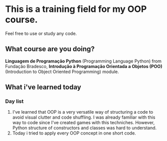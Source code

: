 # This is a training field for my OOP course.

Feel free to use or study any code.

## What course are you doing?

<b>Linguagem de Programação Python</b> (Programming Language Python) from Fundação Bradesco, <b>Introdução à Programação Orientada a Objetos (POO)</b> (Introduction to Object Oriented Programming) module.

## What i've learned today

### Day list

<ol>
  <li>I've learned that OOP is a very versatile way of structuring a code to avoid visual clutter and code shuffling. I was already familiar with this way to code since I've created games with this techniches. However, Python structure of constructors and classes was hard to understand.</li>
  <li>Today i tried to apply every OOP concept in one short code.</li>
</ol>
